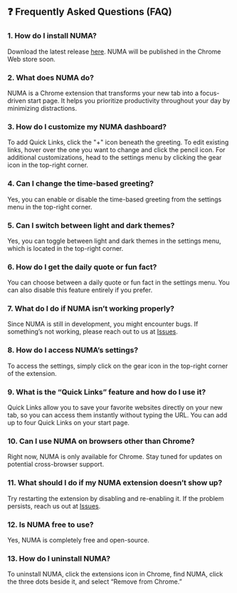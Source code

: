 ## ❓ Frequently Asked Questions (FAQ)

### 1. **How do I install NUMA?**
   Download the latest release [here](https://github.com/nitintonypaul/numa/releases). NUMA will be published in the Chrome Web store soon.

### 2. **What does NUMA do?**
   NUMA is a Chrome extension that transforms your new tab into a focus-driven start page. It helps you prioritize productivity throughout your day by minimizing distractions.

### 3. **How do I customize my NUMA dashboard?**
   To add Quick Links, click the "+" icon beneath the greeting. To edit existing links, hover over the one you want to change and click the pencil icon. For additional customizations, head to the settings menu by clicking the gear icon in the top-right corner.

### 4. **Can I change the time-based greeting?**
   Yes, you can enable or disable the time-based greeting from the settings menu in the top-right corner.

### 5. **Can I switch between light and dark themes?**
   Yes, you can toggle between light and dark themes in the settings menu, which is located in the top-right corner.

### 6. **How do I get the daily quote or fun fact?**
   You can choose between a daily quote or fun fact in the settings menu. You can also disable this feature entirely if you prefer.

### 7. **What do I do if NUMA isn’t working properly?**
   Since NUMA is still in development, you might encounter bugs. If something’s not working, please reach out to us at [Issues](https://github.com/nitintonypaul/numa/issues).

### 8. **How do I access NUMA’s settings?**
   To access the settings, simply click on the gear icon in the top-right corner of the extension.

### 9. **What is the “Quick Links” feature and how do I use it?**
   Quick Links allow you to save your favorite websites directly on your new tab, so you can access them instantly without typing the URL. You can add up to four Quick Links on your start page.

### 10. **Can I use NUMA on browsers other than Chrome?**
   Right now, NUMA is only available for Chrome. Stay tuned for updates on potential cross-browser support.

### 11. **What should I do if my NUMA extension doesn’t show up?**
   Try restarting the extension by disabling and re-enabling it. If the problem persists, reach us out at [Issues](https://github.com/nitintonypaul/numa/issues).

### 12. **Is NUMA free to use?**
   Yes, NUMA is completely free and open-source.

### 13. **How do I uninstall NUMA?**
   To uninstall NUMA, click the extensions icon in Chrome, find NUMA, click the three dots beside it, and select “Remove from Chrome.”
